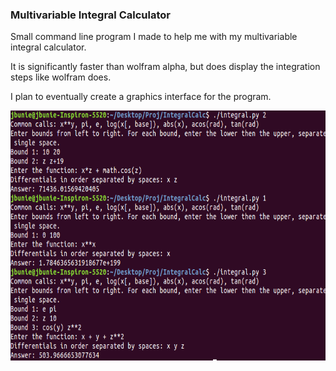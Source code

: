 ### Multivariable Integral Calculator
Small command line program I made to help me with my multivariable integral calculator.

It is significantly faster than wolfram alpha, but does display the integration steps like wolfram  does.

I plan to eventually create a graphics interface for the program.  

<img src="Pic.png" height="400" width="600" >
